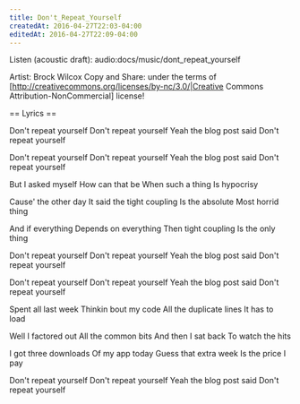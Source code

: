 ```yaml
---
title: Don't_Repeat_Yourself
createdAt: 2016-04-27T22:03-04:00
editedAt: 2016-04-27T22:09-04:00
---
```


Listen (acoustic draft): audio:docs/music/dont_repeat_yourself

Artist: Brock Wilcox
Copy and Share: under the terms of [http://creativecommons.org/licenses/by-nc/3.0/|Creative Commons Attribution-NonCommercial] license!

== Lyrics ==

Don't repeat yourself
Don't repeat yourself
Yeah the blog post said
Don't repeat yourself

Don't repeat yourself
Don't repeat yourself
Yeah the blog post said
Don't repeat yourself

But I asked myself
How can that be
When such a thing
Is hypocrisy

Cause' the other day
It said the tight coupling
Is the absolute
Most horrid thing

And if everything
Depends on everything
Then tight coupling
Is the only thing

Don't repeat yourself
Don't repeat yourself
Yeah the blog post said
Don't repeat yourself

Don't repeat yourself
Don't repeat yourself
Yeah the blog post said
Don't repeat yourself

Spent all last week
Thinkin bout my code
All the duplicate lines
It has to load

Well I factored out
All the common bits
And then I sat back
To watch the hits

I got three downloads
Of my app today
Guess that extra week
Is the price I pay

Don't repeat yourself
Don't repeat yourself
Yeah the blog post said
Don't repeat yourself



